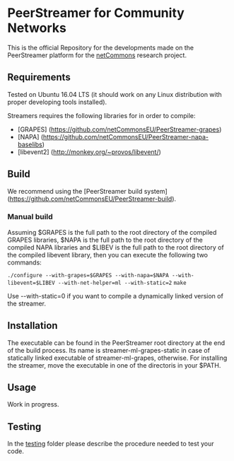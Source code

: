 # PeerStreamer for Community Networks

This is the official Repository for the developments made on the
PeerStreamer platform for the [netCommons](http://netcommons.eu)
research project.

## Requirements

Tested on Ubuntu 16.04 LTS (it should work on any Linux distribution with
proper developing tools installed).

Streamers requires the following libraries for in order to compile:

* [GRAPES] (https://github.com/netCommonsEU/PeerStreamer-grapes)
* [NAPA] (https://github.com/netCommonsEU/PeerStreamer-napa-baselibs)
* [libevent2] (http://monkey.org/~provos/libevent/)

## Build

We recommend using the [PeerStreamer build system]
(https://github.com/netCommonsEU/PeerStreamer-build).

### Manual build

Assuming $GRAPES is the full path to the root directory of the compiled
GRAPES libraries, $NAPA is the full path to the root directory of the compiled
NAPA libraries and $LIBEV is the full path to the root directory of the compiled
libevent library, then you can execute the following two commands:

` ./configure --with-grapes=$GRAPES --with-napa=$NAPA --with-libevent=$LIBEV
--with-net-helper=ml --with-static=2 `
`make`

Use --with-static=0 if you want to compile a dynamically linked version of the
streamer.

## Installation

The executable can be found in the PeerStreamer root directory at the end of the
build process. Its name is streamer-ml-grapes-static in case of statically
linked executable of streamer-ml-grapes, otherwise.
For installing the streamer, move the executable in one of the directoris in
your $PATH.

## Usage

Work in progress.

## Testing
In the [testing](testing/Testing.md) folder please describe the procedure needed
to test your code.



